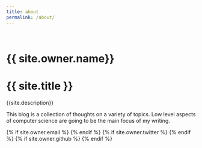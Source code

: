 ```yaml
---
title: about
permalink: /about/
---
```


<br>
<h1 class="owner-name">{{ site.owner.name}} </h1>
<h1 class="owner-name">{{ site.title }}</h1>

{{site.description}}

This blog is a collection of thoughts on a variety of topics. Low level aspects of computer science are going to be the main focus of my writing.

<div class="pagination">
  {% if site.owner.email %}
    <a href="mailto:{{ site.owner.email }}" class="social-media-icons"><i class="fa fa-2x fa-envelope" aria-hidden="true"></i></a>
  {% endif %}
  {% if site.owner.twitter %}
    <a href="{{ site.owner.twitter }}" class="social-media-icons"><i class="fa fa-2x fa-twitter" aria-hidden="true"></i></a>
  {% endif %}
  {% if site.owner.github %}
    <a href="{{ site.owner.github }}" class="social-media-icons"><i class="fa fa-2x fa-github" aria-hidden="true"></i></a>
  {% endif %}
  <a href="{{ site.url }}/assets/key.html" class="social-media-icons"><i class="fa fa-2x fa-key" aria-hidden="true"></i></a>
  <!-- <a href="{{ site.url }}/assets/key.html" class="social-media-icons"><i class="fas fa-key" aria-hidden="true"></i></a> -->
</div>
